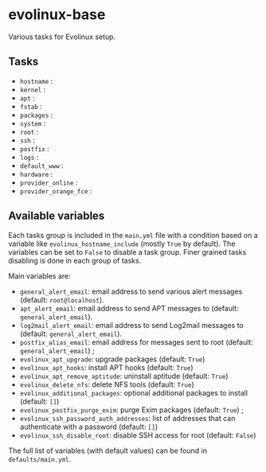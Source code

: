 # evolinux-base

Various tasks for Evolinux setup.

## Tasks

* `hostname` :
* `kernel` :
* `apt` :
* `fstab` :
* `packages` :
* `system` :
* `root` :
* `ssh` :
* `postfix` :
* `logs` :
* `default_www` :
* `hardware` :
* `provider_online` :
* `provider_orange_fce` :

## Available variables

Each tasks group is included in the `main.yml` file with a condition based on a variable like `evolinux_hostname_include` (mostly `True` by default). The variables can be set to `False` to disable a task group. Finer grained tasks disabling is done in each group of tasks.

Main variables are:

* `general_alert_email`: email address to send various alert messages (default: `root@localhost`).
* `apt_alert_email`: email address to send APT messages to (default: `general_alert_email`).
* `log2mail_alert_email`: email address to send Log2mail messages to (default: `general_alert_email`).
* `postfix_alias_email`: email address for messages sent to root (default: `general_alert_email`) ;
* `evolinux_apt_upgrade`: upgrade packages (default: `True`)
* `evolinux_apt_hooks`: install APT hooks (default: `True`)
* `evolinux_apt_remove_aptitude`: uninstall aptitude (default: `True`)
* `evolinux_delete_nfs`: delete NFS tools (default: `True`)
* `evolinux_additional_packages`: optional additional packages to install (default: `[]`)
* `evolinux_postfix_purge_exim`: purge Exim packages (default: `True`) ;
* `evolinux_ssh_password_auth_addresses`: list of addresses that can authenticate with a password (default: `[]`)
* `evolinux_ssh_disable_root`: disable SSH access for root (default: `False`)

The full list of variables (with default values) can be found in `defaults/main.yml`.
